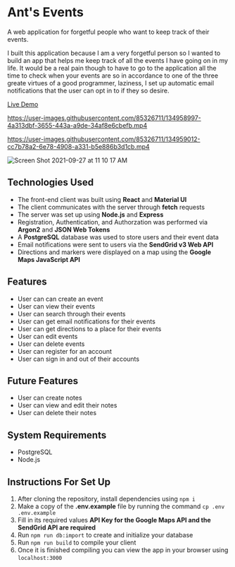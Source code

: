 # Ant's Events  

A web application for forgetful people who want to keep track of their events.  

I built this application because I am a very forgetful person so I wanted to build an app that helps me keep track of all the events I have going on in my life. It would be a real pain though to have to go to the application all the time to check when your events are so in accordance to one of the three greate virtues of a good programmer, laziness, I set up automatic email notifications that the user can opt in to if they so desire.  

[Live Demo](https://ants-events.herokuapp.com/)  

https://user-images.githubusercontent.com/85326711/134958997-4a313dbf-3655-443a-a9de-34af8e6cbefb.mp4

https://user-images.githubusercontent.com/85326711/134959012-cc7b78a2-6e78-4908-a331-b5e886b3d1cb.mp4

![Screen Shot 2021-09-27 at 11 10 17 AM](https://user-images.githubusercontent.com/85326711/134962456-c295dae0-6317-4227-8724-1261530d8ea1.png)

## Technologies Used  
* The front-end client was built using **React** and **Material UI**  
* The client communicates with the server through **fetch** requests  
* The server was set up using **Node.js** and **Express**  
* Registration, Authentication, and Authorzation was performed via **Argon2** and **JSON Web Tokens**  
* A **PostgreSQL** database was used to store users and their event data  
* Email notifications were sent to users via the **SendGrid v3 Web API**  
* Directions and markers were displayed on a map using the **Google Maps JavaScript API**  
                
## Features  
* User can can create an event  
* User can view their events  
* User can search through their events  
* User can get email notifications for their events  
* User can get directions to a place for their events  
* User can edit events  
* User can delete events  
* User can register for an account  
* User can sign in and out of their accounts  

## Future Features
* User can create notes
* User can view and edit their notes
* User can delete their notes
  
## System Requirements
* PostgreSQL
* Node.js
  
## Instructions For Set Up
  1. After cloning the repository, install dependencies using `npm i`
  2. Make a copy of the **.env.example** file by running the command `cp .env .env.example`
  3. Fill in its required values **API Key for the __Google Maps API__ and the __SendGrid API__ are __required__**
  4. Run `npm run db:import` to create and initialize your database
  5. Run `npm run build` to compile your client
  6. Once it is finished compiling you can view the app in your browser using `localhost:3000`
  
